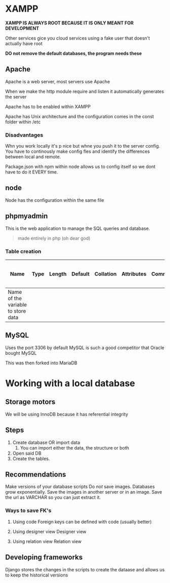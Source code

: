 # XAMPP

**XAMPP IS ALWAYS ROOT BECAUSE IT IS ONLY MEANT FOR DEVELOPMENT**

Other services gice you cloud services using a fake user that doesn't actually have root

**DO not remove the default databases, the program needs these**

## Apache

Apache is a web server, most servers use Apache

When we make the http module require and listen it automatically generates the server

Apache has to be enabled within XAMPP

Apache has Unix architecture and the configuration comes in the const folder within /etc

### Disadvantages

Whn you work locally it's p nice but whne you push it to the server config. You have to continously make config fles and identify the differences between local and remote.

Package.json with npm within node allows us to config itself so we dont have to do it EVERY time.

## node

Node has the configuration within the same file

## phpmyadmin

This is the web application to manage the SQL queries and database. 
>made entirely in php (oh dear god)

### Table creation
|Name|Type|Length|Default|Collation|Attributes|Comments|Virtuality|Move column|Media type| Browser display transformation|Browser display transformation options|
|--|--|--|--|--|--|--|--|--|--|--|--|
Name of the variable to store data|


## MySQL

Uses the port 3306 by default
MySQL is such a good competitor that Oracle bought MySQL

This was then forked into MariaDB

# Working with a local database

## Storage motors

We will be using InnoDB because it has referential integrity

## Steps

1. Create database OR import data
   1. You can import either the data, the structure or both
2. Open said DB
3. Create the tables.

## Recommendations

Make versions of your database scripts 
Do *not* save images. Databases grow exponentially. Save the images in another server or in an image.
Save the url as VARCHAR so you can just extract it. 

### Ways to save FK's

1. Using code
Foreign keys can be defined with code (usually better)

2. Using designer view
Designer view  

3. Using relation view
Relation view



## Developing frameworks

Django stores the changes in the scripts to create the dataase and allows us to keep the historical versions 

